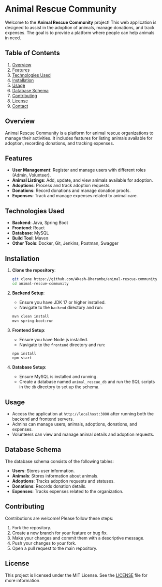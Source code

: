 # Animal Rescue Community

Welcome to the **Animal Rescue Community** project! This web application is designed to assist in the adoption of animals, manage donations, and track expenses. The goal is to provide a platform where people can help animals in need.

## Table of Contents

1. [Overview](#overview)
2. [Features](#features)
3. [Technologies Used](#technologies-used)
4. [Installation](#installation)
5. [Usage](#usage)
6. [Database Schema](#database-schema)
7. [Contributing](#contributing)
8. [License](#license)
9. [Contact](#contact)

## Overview

Animal Rescue Community is a platform for animal rescue organizations to manage their activities. It includes features for listing animals available for adoption, recording donations, and tracking expenses.

## Features

- **User Management**: Register and manage users with different roles (Admin, Volunteer).
- **Animal Listings**: Add, update, and view animals available for adoption.
- **Adoptions**: Process and track adoption requests.
- **Donations**: Record donations and manage donation proofs.
- **Expenses**: Track and manage expenses related to animal care.

## Technologies Used

- **Backend**: Java, Spring Boot
- **Frontend**: React
- **Database**: MySQL
- **Build Tool**: Maven
- **Other Tools**: Docker, Git, Jenkins, Postman, Swagger

## Installation

1. **Clone the repository**:

   ```sh
   git clone https://github.com/Akash-Bharambe/animal-rescue-community.git
   cd animal-rescue-community
   ```

2. **Backend Setup**:

   - Ensure you have JDK 17 or higher installed.
   - Navigate to the `backend` directory and run:

   ```sh
   mvn clean install
   mvn spring-boot:run
   ```

3. **Frontend Setup**:

   - Ensure you have Node.js installed.
   - Navigate to the `frontend` directory and run:

   ```sh
   npm install
   npm start
   ```

4. **Database Setup**:

   - Ensure MySQL is installed and running.
   - Create a database named `animal_rescue_db` and run the SQL scripts in the `db` directory to set up the schema.

## Usage

- Access the application at `http://localhost:3000` after running both the backend and frontend servers.
- Admins can manage users, animals, adoptions, donations, and expenses.
- Volunteers can view and manage animal details and adoption requests.

## Database Schema

The database schema consists of the following tables:

- **Users**: Stores user information.
- **Animals**: Stores information about animals.
- **Adoptions**: Tracks adoption requests and statuses.
- **Donations**: Records donation details.
- **Expenses**: Tracks expenses related to the organization.

## Contributing

Contributions are welcome! Please follow these steps:

1. Fork the repository.
2. Create a new branch for your feature or bug fix.
3. Make your changes and commit them with a descriptive message.
4. Push your changes to your fork.
5. Open a pull request to the main repository.

## License

This project is licensed under the MIT License. See the [LICENSE](LICENSE) file for more information.


